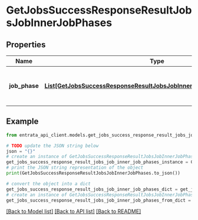 # GetJobsSuccessResponseResultJobsJobInnerJobPhases


## Properties

Name | Type | Description | Notes
------------ | ------------- | ------------- | -------------
**job_phase** | [**List[GetJobsSuccessResponseResultJobsJobInnerJobPhasesJobPhaseInner]**](GetJobsSuccessResponseResultJobsJobInnerJobPhasesJobPhaseInner.md) | A list of job phases associated with the job. | 

## Example

```python
from entrata_api_client.models.get_jobs_success_response_result_jobs_job_inner_job_phases import GetJobsSuccessResponseResultJobsJobInnerJobPhases

# TODO update the JSON string below
json = "{}"
# create an instance of GetJobsSuccessResponseResultJobsJobInnerJobPhases from a JSON string
get_jobs_success_response_result_jobs_job_inner_job_phases_instance = GetJobsSuccessResponseResultJobsJobInnerJobPhases.from_json(json)
# print the JSON string representation of the object
print(GetJobsSuccessResponseResultJobsJobInnerJobPhases.to_json())

# convert the object into a dict
get_jobs_success_response_result_jobs_job_inner_job_phases_dict = get_jobs_success_response_result_jobs_job_inner_job_phases_instance.to_dict()
# create an instance of GetJobsSuccessResponseResultJobsJobInnerJobPhases from a dict
get_jobs_success_response_result_jobs_job_inner_job_phases_from_dict = GetJobsSuccessResponseResultJobsJobInnerJobPhases.from_dict(get_jobs_success_response_result_jobs_job_inner_job_phases_dict)
```
[[Back to Model list]](../README.md#documentation-for-models) [[Back to API list]](../README.md#documentation-for-api-endpoints) [[Back to README]](../README.md)


